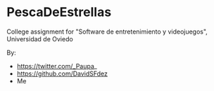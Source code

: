 # PescaDeEstrellas

College assignment for "Software de entretenimiento y videojuegos", Universidad de Oviedo

By:
* https://twitter.com/_Paupa_
* https://github.com/DavidSFdez
* Me
